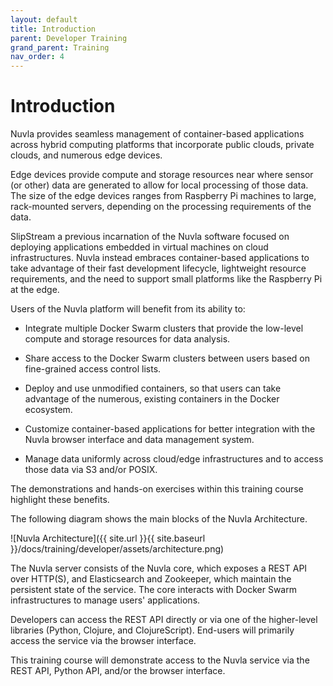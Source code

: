 ```yaml
---
layout: default
title: Introduction
parent: Developer Training
grand_parent: Training
nav_order: 4
---
```


Introduction
============

Nuvla provides seamless management of container-based applications
across hybrid computing platforms that incorporate public clouds,
private clouds, and numerous edge devices.

Edge devices provide compute and storage resources near where sensor
(or other) data are generated to allow for local processing of those
data. The size of the edge devices ranges from Raspberry Pi machines
to large, rack-mounted servers, depending on the processing
requirements of the data.

SlipStream a previous incarnation of the Nuvla software focused on
deploying applications embedded in virtual machines on cloud
infrastructures. Nuvla instead embraces container-based applications
to take advantage of their fast development lifecycle, lightweight
resource requirements, and the need to support small platforms like
the Raspberry Pi at the edge.

Users of the Nuvla platform will benefit from its ability to:

 - Integrate multiple Docker Swarm clusters that provide the low-level
   compute and storage resources for data analysis.

 - Share access to the Docker Swarm clusters between users based on
   fine-grained access control lists.

 - Deploy and use unmodified containers, so that users can take
   advantage of the numerous, existing containers in the Docker
   ecosystem.

 - Customize container-based applications for better integration with
   the Nuvla browser interface and data management system.

 - Manage data uniformly across cloud/edge infrastructures and to
   access those data via S3 and/or POSIX.

The demonstrations and hands-on exercises within this training course
highlight these benefits.

The following diagram shows the main blocks of the Nuvla Architecture. 

![Nuvla Architecture]({{ site.url }}{{ site.baseurl }}/docs/training/developer/assets/architecture.png)

The Nuvla server consists of the Nuvla core, which exposes a REST API
over HTTP(S), and Elasticsearch and Zookeeper, which maintain the
persistent state of the service. The core interacts with Docker Swarm
infrastructures to manage users' applications.

Developers can access the REST API directly or via one of the
higher-level libraries (Python, Clojure, and ClojureScript). End-users
will primarily access the service via the browser interface.

This training course will demonstrate access to the Nuvla service via
the REST API, Python API, and/or the browser interface.
